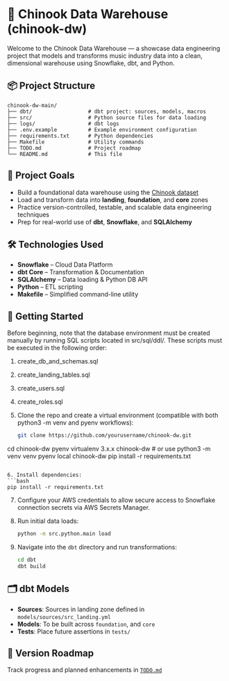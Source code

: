 # 🎵 Chinook Data Warehouse (chinook-dw)

Welcome to the Chinook Data Warehouse — a showcase data engineering project that models and transforms music industry data into a clean, dimensional warehouse using Snowflake, dbt, and Python.

## 📦 Project Structure

```
chinook-dw-main/
├── dbt/                  # dbt project: sources, models, macros
├── src/                  # Python source files for data loading
├── logs/                 # dbt logs
├── .env.example          # Example environment configuration
├── requirements.txt      # Python dependencies
├── Makefile              # Utility commands
├── TODO.md               # Project roadmap
└── README.md             # This file
```

## 🚀 Project Goals

- Build a foundational data warehouse using the [Chinook dataset](https://github.com/lerocha/chinook-database)
- Load and transform data into **landing**, **foundation**, and **core** zones
- Practice version-controlled, testable, and scalable data engineering techniques
- Prep for real-world use of **dbt**, **Snowflake**, and **SQLAlchemy**

## 🛠️ Technologies Used

- **Snowflake** – Cloud Data Platform
- **dbt Core** – Transformation & Documentation
- **SQLAlchemy** – Data loading & Python DB API
- **Python** – ETL scripting
- **Makefile** – Simplified command-line utility

## 🧪 Getting Started

Before beginning, note that the database environment must be created manually by running SQL scripts located in src/sql/ddl/. These scripts must be executed in the following order:

1. create_db_and_schemas.sql

2. create_landing_tables.sql

3. create_users.sql

4. create_roles.sql

5. Clone the repo and create a virtual environment (compatible with both python3 -m venv and pyenv workflows):
   ```bash
   git clone https://github.com/yourusername/chinook-dw.git
cd chinook-dw
pyenv virtualenv 3.x.x chinook-dw  # or use python3 -m venv venv
pyenv local chinook-dw
pip install -r requirements.txt
   ```

6. Install dependencies:
   ```bash
   pip install -r requirements.txt
   ```

7. Configure your AWS credentials to allow secure access to Snowflake connection secrets via AWS Secrets Manager.

8. Run initial data loads:
   ```bash
   python -m src.python.main load
   ```

9. Navigate into the `dbt` directory and run transformations:
   ```bash
   cd dbt
   dbt build
   ```

## 🗂️ dbt Models

- **Sources**: Sources in landing zone defined in `models/sources/src_landing.yml`
- **Models**: To be built across  `foundation`, and `core`
- **Tests**: Place future assertions in `tests/`

## 🎯 Version Roadmap

Track progress and planned enhancements in [`TODO.md`](TODO.md)


